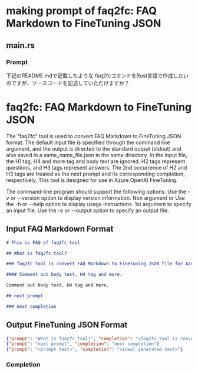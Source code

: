 making prompt of faq2fc: FAQ Markdown to FineTuning JSON
===

## main.rs

### Prompt
下記のREADME.mdで記載したような faq2fcコマンドをRust言語で作成したいのですが、ソースコードを記述していただけますか？

faq2fc: FAQ Markdown to FineTuning JSON
===

The "faq2fc" tool is used to convert FAQ Markdown to FineTuning JSON format. The default input file is specified through the command line argument, and the output is directed to the standard output (stdout) and also saved in a same_name_file.json in the same directory.
In the input file, the H1 tag, H4 and more tag and body text are ignored. H2 tags represent questions, and H3 tags represent answers. The 2nd occurrence of H2 and H3 tags are treated as the next prompt and its corresponding completion, respectively. This tool is designed for use in Azure OpenAI FineTuning.

The command-line program should support the following options:
Use the -v or --version option to display version information.
Non argument or Use the -h or --help option to display usage instructions.
1st argument to specify an input file.
Use the -o or --output option to specify an output file.

Input FAQ Markdown Format
---

```markdown
# This is FAQ of faq2fc tool

## What is faq2fc tool?

### faq2fc tool is convert FAQ Markdown to FineTuning JSON file for Azure OpenAI FineTuning use.

#### Comment out body text, H4 tag and more.

Comment out body text, H4 tag and more.

## next prompt

### next completion

```

Output FineTuning JSON Format
---

```json
{"prompt": "What is faq2fc tool?", "completion": "<faq2fc tool is convert FAQ Markdown to FineTuning JSON file for Azure OpenAI FineTuning use."}
{"prompt": "next prompt", "completion": "next completion"}
{"prompt": "<prompt text>", "completion": "<ideal generated text>"}
```

### Completion

